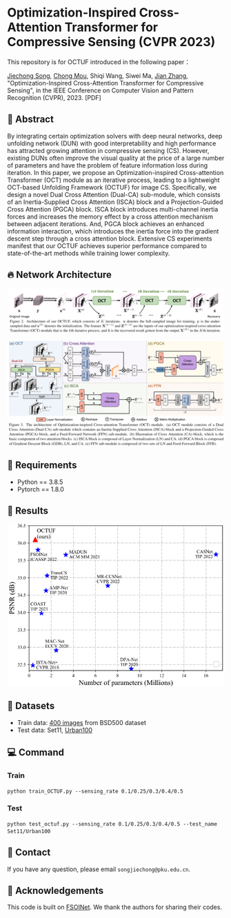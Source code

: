 # Optimization-Inspired Cross-Attention Transformer for Compressive Sensing (CVPR 2023)
This repository is for OCTUF introduced in the following paper：

[Jiechong Song](https://scholar.google.com/citations?hl=en&user=EBOtupAAAAAJ), [Chong Mou](https://scholar.google.com/citations?user=SYQoDk0AAAAJ&hl=en&oi=ao), Shiqi Wang, Siwei Ma, [Jian Zhang](http://jianzhang.tech/), "Optimization-Inspired Cross-Attention Transformer for Compressive Sensing", in the IEEE Conference on Computer Vision and Pattern Recognition (CVPR), 2023. [PDF]

## :art: Abstract

By integrating certain optimization solvers with deep neural networks, deep unfolding network (DUN) with good interpretability and high performance has attracted growing attention in compressive sensing (CS). However, existing DUNs often improve the visual quality at the price of a large number of parameters and have the problem of feature information loss during iteration. In this paper, we propose an Optimization-inspired Cross-attention Transformer (OCT) module as an iterative process, leading to a lightweight OCT-based Unfolding Framework (OCTUF) for image CS. Specifically, we design a novel Dual Cross Attention (Dual-CA) sub-module, which consists of an Inertia-Supplied Cross Attention (ISCA) block and a Projection-Guided Cross Attention (PGCA) block. ISCA block introduces multi-channel inertia forces and increases the memory effect by a cross attention mechanism between adjacent iterations. And, PGCA block achieves an enhanced information interaction, which introduces the inertia force into the gradient descent step through a cross attention block. Extensive CS experiments manifest that our OCTUF achieves superior performance compared to state-of-the-art methods while training lower complexity. 

## :fire: Network Architecture
![Network](/Figs/network.png)


![Network](/Figs/OCT.png)

## 🔧 Requirements
- Python == 3.8.5
- Pytorch == 1.8.0

## 🚩 Results
![Network](/Figs/psnr_para.png)

## 👀 Datasets
- Train data: [400 images](https://drive.google.com/file/d/1hELlT70R56KIM0VFMAylmRZ5n2IuOxiz/view?usp=sharing) from BSD500 dataset
- Test data: Set11, [Urban100](https://drive.google.com/file/d/1cmYjEJlR2S6cqrPq8oQm3tF9lO2sU0gV/view?usp=sharing)

## :computer: Command
### Train
`python train_OCTUF.py --sensing_rate 0.1/0.25/0.3/0.4/0.5`
### Test
`python test_octuf.py --sensing_rate 0.1/0.25/0.3/0.4/0.5 --test_name Set11/Urban100`

## :e-mail: Contact
If you have any question, please email `songjiechong@pku.edu.cn`.

## :hugs: Acknowledgements
This code is built on [FSOINet](https://github.com/cwjjun/fsoinet). We thank the authors for sharing their codes. 
